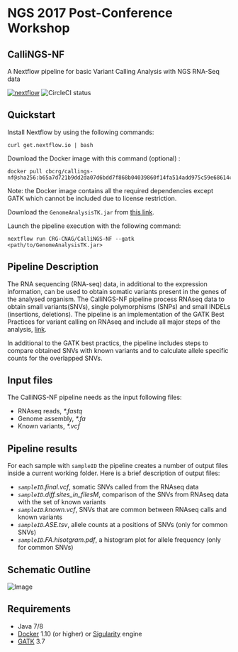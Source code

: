 # NGS 2017 Post-Conference Workshop

## CalliNGS-NF
A Nextflow pipeline for basic Variant Calling Analysis with NGS RNA-Seq data

[![nextflow](https://img.shields.io/badge/nextflow-%E2%89%A50.24.0-brightgreen.svg)](http://nextflow.io)
![CircleCI status](https://circleci.com/gh/CRG-CNAG/CalliNGS-NF.png?style=shield)

## Quickstart 

Install Nextflow by using the following commands: 

    curl get.nextflow.io | bash 
    
Download the Docker image with this command (optional) : 

    docker pull cbcrg/callings-nf@sha256:b65a7d721b9dd2da07d6bdd7f868b04039860f14fa514add975c59e68614c310
    
Note: the Docker image contains all the required dependencies except GATK which 
cannot be included due to license restriction. 

Download the `GenomeAnalysisTK.jar` from [this link](https://software.broadinstitute.org/gatk/download/).    

Launch the pipeline execution with the following command: 

    nextflow run CRG-CNAG/CalliNGS-NF --gatk <path/to/GenomeAnalysisTK.jar>


## Pipeline Description

The RNA sequencing (RNA-seq) data, in additional to the expression information, can be used to obtain somatic variants present in the genes of the analysed organism. The CalliNGS-NF pipeline process RNAseq data to obtain small variants(SNVs), single polymorphisms (SNPs) and small INDELs (insertions, deletions). The pipeline is an implementation of the GATK Best Practices for variant calling on RNAseq and include all major steps of the analysis, [link](http://gatkforums.broadinstitute.org/gatk/discussion/3892/the-gatk-best-practices-for-variant-calling-on-rnaseq-in-full-detail). 

In additional to the GATK best practics, the pipeline includes steps to compare obtained SNVs with known variants and to calculate allele specific counts for the overlapped SNVs.

## Input files

The CalliNGS-NF pipeline needs as the input following files:
* RNAseq reads, <i>*.fastq</i>
* Genome assembly, <i>*.fa</i>
* Known variants, <i>*.vcf</i>

## Pipeline results

For each sample with `sampleID` the pipeline creates a number of output files inside a current working folder.
Here is a brief description of output files:
* <i>`sampleID`.final.vcf</i>,  somatic SNVs called from the RNAseq data
* <i>`sampleID`.diff.sites_in_filesM</i>, comparison of the SNVs from RNAseq data with the set of known variants
* <i>`sampleID`.known.vcf</i>, SNVs that are common between RNAseq calls and known variants
* <i>`sampleID`.ASE.tsv</i>, allele counts at a positions of SNVs (only for common SNVs)
* <i>`sampleID`.FA.hisotgram.pdf</i>, a histogram plot for allele frequency (only for common SNVs)


## Schematic Outline
![Image](../callings-nf-dev/figures/workflow.png?raw=true)

## Requirements 

* Java 7/8
* [Docker](https://www.docker.com/) 1.10 (or higher) or [Sigularity](http://singularity.lbl.gov) engine
* [GATK](https://software.broadinstitute.org/gatk/) 3.7 
